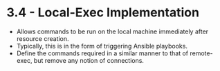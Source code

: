 # 3.4 - Local-Exec Implementation

- Allows commands to be run on the local machine immediately after resource creation.
- Typically, this is in the form of triggering Ansible playbooks.
- Define the commands required in a similar manner to that of remote-exec, but remove any notion of connections.

